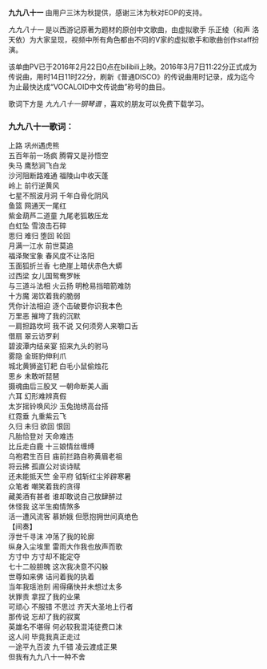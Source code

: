 

**九九八十一** 由用户三沐为秋提供，感谢三沐为秋对EOP的支持。

_九九八十一_ 是以西游记原著为题材的原创中文歌曲，由虚拟歌手 乐正绫（和声
洛天依）为大家呈现，视频中所有角色都由不同的V家的虚拟歌手和歌曲创作staff扮演。

该单曲PV已于2016年2月22日0点在bilibili上映。2016年3月7日11:22分正式成为传说曲，用时14日11时22分，刷新《普通DISCO》的传说曲用时记录，成为迄今为止最快达成“VOCALOID中文传说曲”称号的曲目。

歌词下方是 _九九八十一钢琴谱_ ，喜欢的朋友可以免费下载学习。

### 九九八十一歌词：

上路 巩州遇虎熊  
五百年前一场疯 腾霄又是孙悟空  
失马 鹰愁涧飞白龙  
沙河阻断路难通 福陵山中收天蓬  
岭上 前行逆黄风  
七星不照波月洞 千年白骨化阴风  
鱼篮 网通天一尾红  
紫金葫芦二道童 九尾老狐敢压龙  
白虹坠 雪浪击石碎  
思归 难归 堕回 轮回  
月满一江水 前世莫追  
福泽聚宝象 春风度不让洛阳  
玉面狐折兰香 七绝崖上暗伏赤色大蟒  
过西梁 女儿国鸳鸯罗帐  
与三道斗法相 火云扬 明枪易挡暗箭难防  
十方魔 渴饮着我的脆弱  
凭你计法相迫 逐个击破要你识我本色  
万里恶 摧垮了我的沉默  
一肩担路坎坷 我不说 又何须旁人来嚼口舌  
借扇 翠云访罗刹  
碧波潭内结亲宴 招来九头的驸马  
雾隐 金斑豹伸利爪  
城北黄狮盗钉耙 白毛小鼠偷烛花  
思乡 未敢听琵琶  
摄魂曲后三股叉 一朝命断美人画  
六耳 幻形难辨真假  
太岁摇铃唤风沙 玉兔抛绣高台搭  
红霓垂 九重紫云飞  
久归 未归 欲回 恨回  
凡胎恰登对 天命难违  
比丘走白鹿 十三娘情丝缠缚  
乌袍君生百目 庙前拦路自称黄眉老祖  
将云拂 孤直公对谈诗赋  
还未能抵天竺 金平府 钺斩红尘斧辟寒暑  
众笔者 嘲笑着我的贪得  
藏美酒有甚者 谁却敢说自己放肆醉过  
休怪我 这半生痴情煞多  
活一遭风流客 慕娇娥 但愿抱拥世间真绝色  
【间奏】  
浮世千寻沫 冲荡了我的轮廓  
纵身入尘埃里 雷雨大作我也放声而歌  
方寸中 方寸却不能定夺  
七十二般胆魄 这次我决意不闪躲  
世尊如来佛 诘问着我的执着  
当年我瑶池刻 闹得痛快并未想过太多  
状罪责 拿捏了我的业果  
可顽心 不服错 不思过 齐天大圣地上行者  
那传说 忘却了我的寂寞  
英雄名不堪得 何必较我混沌徒费口沫  
这人间 毕竟我真正走过  
一途平九百波 九千错 凌云渡成正果  
但我有九九八十一种不舍

